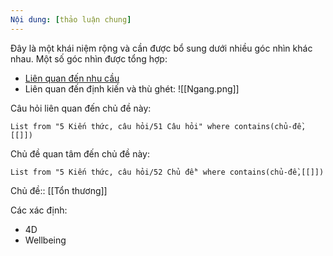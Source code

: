 ```yaml
---
Nội dung: [thảo luận chung]
---
```


Đây là một khái niệm rộng và cần được bổ sung dưới nhiều góc nhìn khác nhau. Một số góc nhìn được tổng hợp:
- [Liên quan đến nhu cầu](https://xn--qucu-hr5aza.cc/cac-cau-hoi-thuong-gap/?utm_source=Obsidian+Qu%E1%BA%A3+C%E1%BA%A7u+%C2%BB+H%C3%A0nh+tr%C3%ACnh+th%C3%A0nh+vi%C3%AAn&utm_medium=C%C3%A1c+c%C3%A2u+h%E1%BB%8Fi+th%C6%B0%E1%BB%9Dng+g%E1%BA%B7p&utm_campaign=Giai+%C4%91o%E1%BA%A1n+1)
- Liên quan đến định kiến và thù ghét: ![[Ngang.png]]

Câu hỏi liên quan đến chủ đề này:
```dataview
List from "5 Kiến thức, câu hỏi/51 Câu hỏi" where contains(chủ-đề,[[]]) 
```

Chủ đề quan tâm đến chủ đề này:
```dataview
List from "5 Kiến thức, câu hỏi/52 Chủ đề" where contains(chủ-đề,[[]]) 
```
Chủ đề:: [[Tổn thương]]

Các xác định:
- 4D
- Wellbeing 